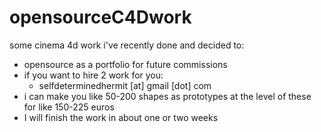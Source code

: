 # opensourceC4Dwork
some cinema 4d work i've recently done and decided to:
- opensource as a portfolio for future commissions
- if you want to hire 2 work for you: 
  - selfdeterminedhermit [at] gmail [dot] com
- i can make you like 50-200 shapes as prototypes at the level of these for like 150-225 euros
- I will finish the work in about one or two weeks
